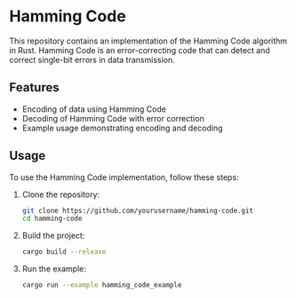 # Hamming Code 

This repository contains an implementation of the Hamming Code algorithm in Rust. Hamming Code is an error-correcting code that can detect and correct single-bit errors in data transmission.

## Features
- Encoding of data using Hamming Code
- Decoding of Hamming Code with error correction
- Example usage demonstrating encoding and decoding

## Usage
To use the Hamming Code implementation, follow these steps:
1. Clone the repository:
   ```bash
   git clone https://github.com/yourusername/hamming-code.git
   cd hamming-code
   ```
2. Build the project:
   ```bash
   cargo build --release
   ```
3. Run the example:
   ```bash
   cargo run --example hamming_code_example
   ```
